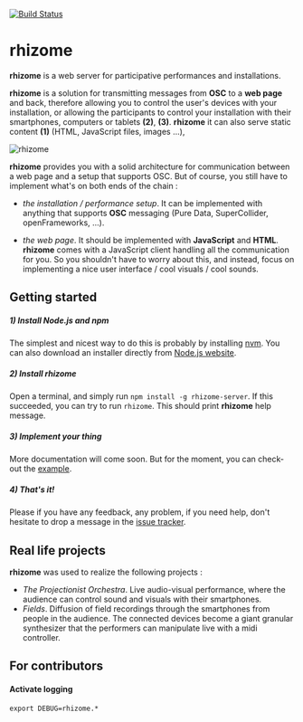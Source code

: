 [![Build Status](https://travis-ci.org/sebpiq/rhizome.png)](https://travis-ci.org/sebpiq/rhizome)

rhizome
=========

**rhizome** is a web server for participative performances and installations.

**rhizome** is a solution for transmitting messages from **OSC** to a **web page** and back, therefore allowing you to control the user's devices with your installation, or allowing the participants to control your installation with their smartphones, computers or tablets **(2)**, **(3)**. **rhizome** it can also serve static content **(1)** (HTML, JavaScript files, images ...), 

![rhizome](https://raw2.github.com/sebpiq/rhizome/master/images/schema.png)

**rhizome** provides you with a solid architecture for communication between a web page and a setup that supports OSC. But of course, you still have to implement what's on both ends of the chain :

- *the installation / performance setup*. It can be implemented with anything that supports **OSC** messaging (Pure Data, SuperCollider, openFrameworks, ...).

- *the web page*. It should be implemented with **JavaScript** and **HTML**. **rhizome** comes with a JavaScript client handling all the communication for you. So you shouldn't have to worry about this, and instead, focus on implementing a nice user interface / cool visuals / cool sounds.


Getting started
-----------------

##### 1) Install Node.js and npm

The simplest and nicest way to do this is probably by installing [nvm](https://github.com/creationix/nvm). You can also download an installer directly from [Node.js website](http://nodejs.org/download/).


##### 2) Install rhizome

Open a terminal, and simply run `npm install -g rhizome-server`. If this succeeded, you can try to run `rhizome`. This should print **rhizome** help message.


##### 3) Implement your thing 

More documentation will come soon. But for the moment, you can check-out the [example](https://github.com/sebpiq/rhizome/tree/master/example).


##### 4) That's it!

Please if you have any feedback, any problem, if you need help, don't hesitate to drop a message in the [issue tracker](https://github.com/sebpiq/rhizome/issues). 


Real life projects
----------------------

**rhizome** was used to realize the following projects :

- *The Projectionist Orchestra*. Live audio-visual performance, where the audience can control sound and visuals with their smartphones.
- *Fields*. Diffusion of field recordings through the smartphones from people in the audience. The connected devices become a giant granular synthesizer that the performers can manipulate live with a midi controller.


For contributors
------------------

#### Activate logging

```
export DEBUG=rhizome.*
```
